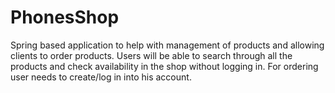 # PhonesShop

Spring based application to help with management of products and allowing clients to order products. Users will be able to search through all the products and check availability in the shop without logging in. For ordering user needs to create/log in into his account.
